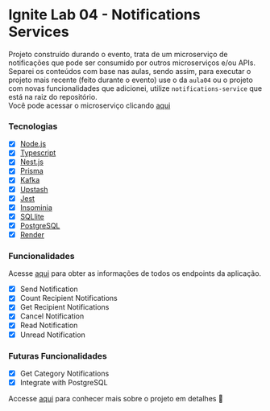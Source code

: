 # Ignite Lab 04 - Notifications Services

Projeto construído durando o evento, trata de um microserviço de notificações que pode ser consumido por outros microserviços e/ou APIs. Separei os conteúdos com base nas aulas, sendo assim, para executar o projeto mais recente (feito durante o evento) use o da `aula04` ou o projeto com novas funcionalidades que adicionei, utilize `notifications-service` que está na raiz do repositório.  
Você pode acessar o microserviço clicando [aqui](https://notifications-service-a6et.onrender.com/)

### Tecnologias

- [x] [Node.js](https://nodejs.org)
- [x] [Typescript](https://typescriptlang.org)
- [x] [Nest.js](https://nestjs.com/)
- [x] [Prisma](https://www.prisma.io/)
- [x] [Kafka](https://kafkajs.org/)
- [x] [Upstash](https://upstash.org/)
- [x] [Jest](https://jestjs.io/)
- [x] [Insominia](https://insomnia.rest/)
- [x] [SQLlite](https://www.sqlite.org/index.html)
- [x] [PostgreSQL](https://www.postgresql.org/)
- [x] [Render](https://render.com)

### Funcionalidades

Acesse [aqui](./docs/ENDPOINTS.md) para obter as informações de todos os endpoints da aplicação.

- [x] Send Notification
- [x] Count Recipient Notifications
- [x] Get Recipient Notifications
- [x] Cancel Notification
- [x] Read Notification
- [x] Unread Notification

### Futuras Funcionalidades
- [x] Get Category Notifications
- [x] Integrate with PostgreSQL

Accesse [aqui](./docs/DETAILS.md) para conhecer mais sobre o projeto em detalhes :eyes:  
